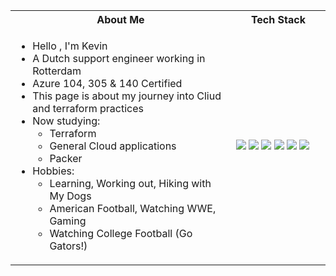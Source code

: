 <table>
<tr>
 <th>
 About Me
 </th>
<th>
Tech Stack
</th>
</tr>

<tr>
 <td width="70%">
   <ul>
         <li> Hello , I'm Kevin </li>
         <li> A Dutch support engineer working in Rotterdam </li>
         <li> Azure 104, 305 & 140 Certified
         <li> This page is about my journey into Cliud and terraform practices</li>
         <li> Now studying:   
            <ul> 
              <li> Terraform </li> 
              <li> General Cloud applications </li> 
              <li> Packer</li>
            </ul>          
         </li> 
     <li> Hobbies:
        <ul> 
          <li> Learning, Working out, Hiking with My Dogs</li>
              <li> American Football, Watching WWE, Gaming </li>
              <li> Watching College Football (Go Gators!)</li>
        </ul>
     </li>  
   </ul> 
</td>
<td>
         <img src="https://img.shields.io/badge/Azure-104-blue?style=for-the-badge&logo=appveyor">
        <img src="https://img.shields.io/badge/-Fortinet-red?style=for-the-badge&logo=appveyor">    
        <img src="https://img.shields.io/badge/-Cisco-success?style=for-the-badge&logo=appveyor">
        <img src="https://img.shields.io/badge/Workspace-ONE-9cf?style=for-the-badge&logo=appveyor">    
        <img src="https://img.shields.io/badge/Cisco-Meraki-brightgreen?style=for-the-badge&logo=appveyor">
        <img src="https://img.shields.io/badge/-Terraform-blueviolet?style=for-the-badge&logo=appveyor">   
  </td>
</tr>
</table>


